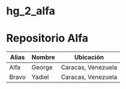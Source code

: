 # hg_2_alfa
# Repositorio Alfa

| Alias  | Nombre      | Ubicación          |
|--------|-------------|--------------------|
| Alfa   | George      | Caracas, Venezuela |
| Bravo  | Yadiel      | Caracas, Venezuela |
